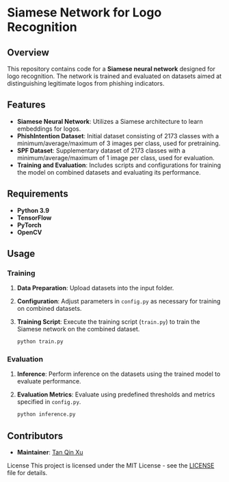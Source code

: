 # **Siamese Network for Logo Recognition**

## **Overview**
This repository contains code for a **Siamese neural network** designed for logo recognition. The network is trained and evaluated on datasets aimed at distinguishing legitimate logos from phishing indicators.

## **Features**
- **Siamese Neural Network**: Utilizes a Siamese architecture to learn embeddings for logos.
- **PhishIntention Dataset**: Initial dataset consisting of 2173 classes with a minimum/average/maximum of 3 images per class, used for pretraining.
- **SPF Dataset**: Supplementary dataset of 2173 classes with a minimum/average/maximum of 1 image per class, used for evaluation.
- **Training and Evaluation**: Includes scripts and configurations for training the model on combined datasets and evaluating its performance.

## **Requirements**
- **Python 3.9**
- **TensorFlow** 
- **PyTorch**
- **OpenCV**

## **Usage**
### **Training**
1. **Data Preparation**: Upload datasets into the input folder.
2. **Configuration**: Adjust parameters in `config.py` as necessary for training on combined datasets.
3. **Training Script**: Execute the training script (`train.py`) to train the Siamese network on the combined dataset.

    ```bash
    python train.py
    ```
### **Evaluation**
1. **Inference**: Perform inference on the datasets using the trained model to evaluate performance.
2. **Evaluation Metrics**: Evaluate using predefined thresholds and metrics specified in `config.py`.

    ```bash
    python inference.py
    ```

## **Contributors**
- **Maintainer**: [Tan Qin Xu](https://github.com/qinxutan)

License
This project is licensed under the MIT License - see the [LICENSE](LICENSE) file for details.
